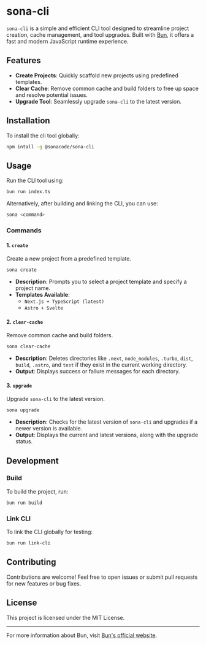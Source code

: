 # sona-cli

`sona-cli` is a simple and efficient CLI tool designed to streamline project creation, cache management, and tool upgrades. Built with [Bun](https://bun.sh), it offers a fast and modern JavaScript runtime experience.

## Features

- **Create Projects**: Quickly scaffold new projects using predefined templates.
- **Clear Cache**: Remove common cache and build folders to free up space and resolve potential issues.
- **Upgrade Tool**: Seamlessly upgrade `sona-cli` to the latest version.

## Installation

To install the cli tool globally:

```bash
npm intall -g @sonacode/sona-cli
```

## Usage

Run the CLI tool using:

```bash
bun run index.ts
```

Alternatively, after building and linking the CLI, you can use:

```bash
sona <command>
```

### Commands

#### 1. `create`

Create a new project from a predefined template.

```bash
sona create
```

- **Description**: Prompts you to select a project template and specify a project name.
- **Templates Available**:
  - `Next.js + TypeScript (latest)`
  - `Astro + Svelte`

#### 2. `clear-cache`

Remove common cache and build folders.

```bash
sona clear-cache
```

- **Description**: Deletes directories like `.next`, `node_modules`, `.turbo`, `dist`, `build`, `.astro`, and `test` if they exist in the current working directory.
- **Output**: Displays success or failure messages for each directory.

#### 3. `upgrade`

Upgrade `sona-cli` to the latest version.

```bash
sona upgrade
```

- **Description**: Checks for the latest version of `sona-cli` and upgrades if a newer version is available.
- **Output**: Displays the current and latest versions, along with the upgrade status.

## Development

### Build

To build the project, run:

```bash
bun run build
```

### Link CLI

To link the CLI globally for testing:

```bash
bun run link-cli
```



## Contributing

Contributions are welcome! Feel free to open issues or submit pull requests for new features or bug fixes.

## License

This project is licensed under the MIT License.

---

For more information about Bun, visit [Bun's official website](https://bun.sh).
